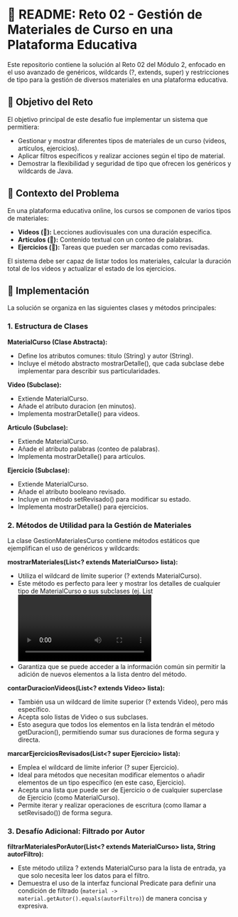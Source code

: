 # 📄 README: Reto 02 - Gestión de Materiales de Curso en una Plataforma Educativa  
Este repositorio contiene la solución al Reto 02 del Módulo 2, enfocado en el uso avanzado de genéricos, wildcards (?, extends, super) y restricciones de tipo para la gestión de diversos materiales en una plataforma educativa.

## 🎯 Objetivo del Reto  
El objetivo principal de este desafío fue implementar un sistema que permitiera:

- Gestionar y mostrar diferentes tipos de materiales de un curso (videos, artículos, ejercicios).
- Aplicar filtros específicos y realizar acciones según el tipo de material.
- Demostrar la flexibilidad y seguridad de tipo que ofrecen los genéricos y wildcards de Java.

## 🧠 Contexto del Problema  
En una plataforma educativa online, los cursos se componen de varios tipos de materiales:

- **Videos (🎥):** Lecciones audiovisuales con una duración específica.  
- **Artículos (📄):** Contenido textual con un conteo de palabras.  
- **Ejercicios (📝):** Tareas que pueden ser marcadas como revisadas.  

El sistema debe ser capaz de listar todos los materiales, calcular la duración total de los videos y actualizar el estado de los ejercicios.

## 📝 Implementación  
La solución se organiza en las siguientes clases y métodos principales:

### 1. Estructura de Clases  

**MaterialCurso (Clase Abstracta):**  
- Define los atributos comunes: titulo (String) y autor (String).  
- Incluye el método abstracto mostrarDetalle(), que cada subclase debe implementar para describir sus particularidades.  

**Video (Subclase):**  
- Extiende MaterialCurso.  
- Añade el atributo duracion (en minutos).  
- Implementa mostrarDetalle() para videos.  

**Articulo (Subclase):**  
- Extiende MaterialCurso.  
- Añade el atributo palabras (conteo de palabras).  
- Implementa mostrarDetalle() para artículos.  

**Ejercicio (Subclase):**  
- Extiende MaterialCurso.  
- Añade el atributo booleano revisado.  
- Incluye un método setRevisado() para modificar su estado.  
- Implementa mostrarDetalle() para ejercicios.  

### 2. Métodos de Utilidad para la Gestión de Materiales  
La clase GestionMaterialesCurso contiene métodos estáticos que ejemplifican el uso de genéricos y wildcards:

**mostrarMateriales(List<? extends MaterialCurso> lista):**  
- Utiliza el wildcard de límite superior (? extends MaterialCurso).  
- Este método es perfecto para leer y mostrar los detalles de cualquier tipo de MaterialCurso o sus subclases (ej. List<Video>, List<Articulo>).  
- Garantiza que se puede acceder a la información común sin permitir la adición de nuevos elementos a la lista dentro del método.  

**contarDuracionVideos(List<? extends Video> lista):**  
- También usa un wildcard de límite superior (? extends Video), pero más específico.  
- Acepta solo listas de Video o sus subclases.  
- Esto asegura que todos los elementos en la lista tendrán el método getDuracion(), permitiendo sumar sus duraciones de forma segura y directa.  

**marcarEjerciciosRevisados(List<? super Ejercicio> lista):**  
- Emplea el wildcard de límite inferior (? super Ejercicio).  
- Ideal para métodos que necesitan modificar elementos o añadir elementos de un tipo específico (en este caso, Ejercicio).  
- Acepta una lista que puede ser de Ejercicio o de cualquier superclase de Ejercicio (como MaterialCurso).  
- Permite iterar y realizar operaciones de escritura (como llamar a setRevisado()) de forma segura.  

### 3. Desafío Adicional: Filtrado por Autor  

**filtrarMaterialesPorAutor(List<? extends MaterialCurso> lista, String autorFiltro):**  
- Este método utiliza ? extends MaterialCurso para la lista de entrada, ya que solo necesita leer los datos para el filtro.  
- Demuestra el uso de la interfaz funcional Predicate<MaterialCurso> para definir una condición de filtrado (`material -> material.getAutor().equals(autorFiltro)`) de manera concisa y expresiva.  
